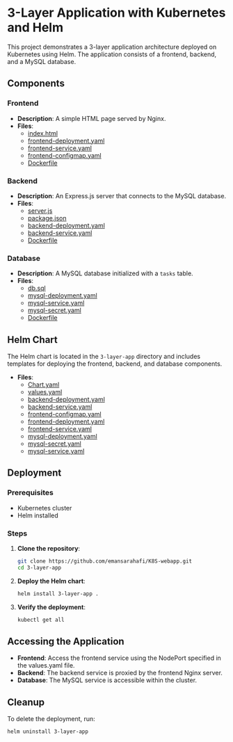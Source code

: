 # 3-Layer Application with Kubernetes and Helm

This project demonstrates a 3-layer application architecture deployed on Kubernetes using Helm. The application consists of a frontend, backend, and a MySQL database.

## Components

### Frontend

- **Description**: A simple HTML page served by Nginx.
- **Files**:
  - [index.html](webapp/frontend/index.html)
  - [frontend-deployment.yaml](webapp/frontend/frontend-deployment.yaml)
  - [frontend-service.yaml](webapp/frontend/frontend-service.yaml)
  - [frontend-configmap.yaml](webapp/frontend/frontend-configmap.yaml)
  - [Dockerfile](webapp/frontend/Dockerfile)

### Backend

- **Description**: An Express.js server that connects to the MySQL database.
- **Files**:
  - [server.js](webapp/backend/server.js)
  - [package.json](webapp/backend/package.json)
  - [backend-deployment.yaml](webapp/backend/backend-deployment.yaml)
  - [backend-service.yaml](webapp/backend/backend-service.yaml)
  - [Dockerfile](webapp/backend/Dockerfile)

### Database

- **Description**: A MySQL database initialized with a `tasks` table.
- **Files**:
  - [db.sql](webapp/db/db.sql)
  - [mysql-deployment.yaml](webapp/db/mysql-deployment.yaml)
  - [mysql-service.yaml](webapp/db/mysql-service.yaml)
  - [mysql-secret.yaml](webapp/db/mysql-secret.yaml)
  - [Dockerfile](webapp/db/Dockerfile)

## Helm Chart

The Helm chart is located in the `3-layer-app` directory and includes templates for deploying the frontend, backend, and database components.

- **Files**:
  - [Chart.yaml](3-layer-app/Chart.yaml)
  - [values.yaml](3-layer-app/values.yaml)
  - [backend-deployment.yaml](3-layer-app/templates/backend-deployment.yaml)
  - [backend-service.yaml](3-layer-app/templates/backend-service.yaml)
  - [frontend-configmap.yaml](3-layer-app/templates/frontend-configmap.yaml)
  - [frontend-deployment.yaml](3-layer-app/templates/frontend-deployment.yaml)
  - [frontend-service.yaml](3-layer-app/templates/frontend-service.yaml)
  - [mysql-deployment.yaml](3-layer-app/templates/mysql-deployment.yaml)
  - [mysql-secret.yaml](3-layer-app/templates/mysql-secret.yaml)
  - [mysql-service.yaml](3-layer-app/templates/mysql-service.yaml)

## Deployment

### Prerequisites

- Kubernetes cluster
- Helm installed

### Steps

1. **Clone the repository**:

    ```sh
    git clone https://github.com/emansarahafi/K8S-webapp.git
    cd 3-layer-app
    ```

2. **Deploy the Helm chart**:

    ```sh
    helm install 3-layer-app .
    ```

3. **Verify the deployment**:

    ```sh
    kubectl get all
    ```

## Accessing the Application

- **Frontend**: Access the frontend service using the NodePort specified in the values.yaml file.
- **Backend**: The backend service is proxied by the frontend Nginx server.
- **Database**: The MySQL service is accessible within the cluster.

## Cleanup

To delete the deployment, run:

```sh
helm uninstall 3-layer-app
```
